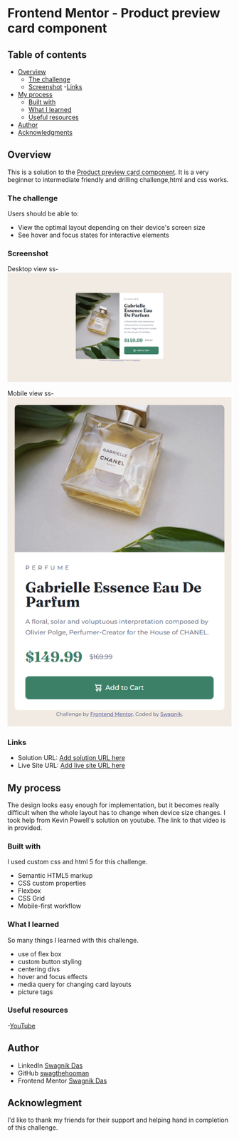 # Frontend Mentor - Product preview card component

## Table of contents

- [Overview](#overview)
  - [The challenge](#the-challenge)
  - [Screenshot](#screenshot)
  -[Links](#links)
- [My process](#my-process)
  - [Built with](#built-with)
  - [What I learned](#what-i-learned)
  - [Useful resources](#useful-resources)
- [Author](#author)
- [Acknowledgments](#acknowledgments)

## Overview
This is a solution to the [Product preview card component](https://www.frontendmentor.io/challenges/product-preview-card-component-GO7UmttRfa). It is a very beginner to intermediate friendly and drilling challenge,html and css works. 

### The challenge

Users should be able to:

- View the optimal layout depending on their device's screen size
- See hover and focus states for interactive elements

### Screenshot

Desktop view ss-
![](./screenshots/desktop-view.jpg)

Mobile view ss-
![](./screenshots/mobile-view.jpg)

### Links

- Solution URL: [Add solution URL here](https://your-solution-url.com)
- Live Site URL: [Add live site URL here](https://your-live-site-url.com)

## My process

The design looks easy enough for implementation, but it becomes really difficult when the whole layout has to change when device size changes.  I took help from Kevin Powell's solution on youtube. The link to that video is in provided.

### Built with

I used custom css and html 5 for this challenge.
- Semantic HTML5 markup
- CSS custom properties
- Flexbox
- CSS Grid
- Mobile-first workflow

### What I learned

So many things I learned with this challenge.
- use of flex box
- custom button styling
- centering divs
- hover and focus effects
- media query for changing card layouts
- picture tags

### Useful resources

-[YouTube](https://youtu.be/B2WL6KkqhLQ)

## Author

- LinkedIn [Swagnik Das](https://www.linkedin.com/in/swagnikdas/)
- GitHub [swagthehooman](https://github.com/swagthehooman)
- Frontend Mentor [Swagnik Das](https://www.frontendmentor.io/profile/swagthehooman)

## Acknowlegment

I'd like to thank my friends for their support and helping hand in completion of this challenge.